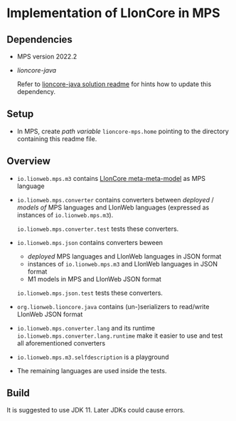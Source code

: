 # Implementation of LIonCore in MPS

## Dependencies
* MPS version 2022.2
* _lioncore-java_
  
  Refer to [lioncore-java solution readme](solutions/org.lionweb.lioncore.java/readme.md) for hints how to update this dependency.

## Setup
* In MPS, create _path variable_ `lioncore-mps.home` pointing to the directory containing this readme file.

## Overview
* `io.lionweb.mps.m3` contains [LIonCore meta-meta-model](https://github.com/LIonWeb-org/organization/blob/main/lioncore/metametamodel.adoc) as MPS language
* `io.lionweb.mps.converter` contains converters between _deployed_ / _models of_ MPS languages and LIonWeb languages (expressed as instances of `io.lionweb.mps.m3`).
 
  `io.lionweb.mps.converter.test` tests these converters.
* `io.lionweb.mps.json` contains converters beween
  * _deployed_ MPS languages and LIonWeb languages in JSON format
  * instances of `io.lionweb.mps.m3` and LIonWeb languages in JSON format
  * M1 models in MPS and LIonWeb JSON format
  
  `io.lionweb.mps.json.test` tests these converters.
* `org.lionweb.lioncore.java` contains (un-)serializers to read/write LIonWeb JSON format
* `io.lionweb.mps.converter.lang` and its runtime `io.lionweb.mps.converter.lang.runtime` make it easier to use and test all aforementioned converters
* `io.lionweb.mps.m3.selfdescription` is a playground
* The remaining languages are used inside the tests.

## Build

It is suggested to use JDK 11. Later JDKs could cause errors.
